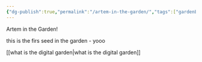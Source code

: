 ```yaml
---
{"dg-publish":true,"permalink":"/artem-in-the-garden/","tags":["gardenEntry"]}
---
```


Artem in the Garden!

this is the firs seed in the garden - yooo

[[what is the digital garden\|what is the digital garden]]